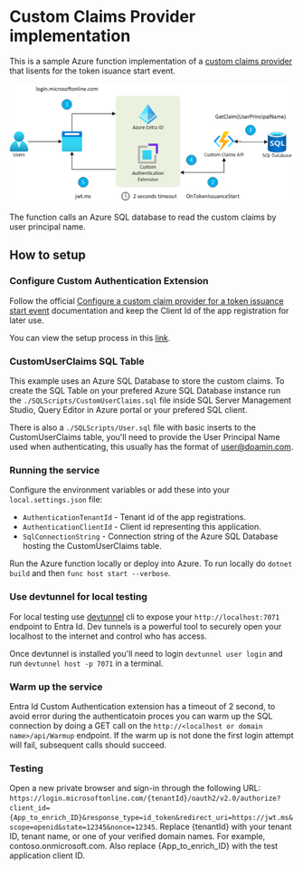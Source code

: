 # Custom Claims Provider implementation

This is a sample Azure function implementation of a [custom claims provider](https://learn.microsoft.com/en-us/entra/identity-platform/custom-extension-tokenissuancestart-configuration?tabs=azure-portal%2Cworkforce-tenant) that lisents for the token isuance start event.

![Custom Authentication extension](./Media/Architecture.png)

The function calls an Azure SQL database to read the custom claims by user principal name.

## How to setup

### Configure Custom Authentication Extension

Follow the official [Configure a custom claim provider for a token issuance start event](https://learn.microsoft.com/en-us/entra/identity-platform/custom-extension-tokenissuancestart-configuration?tabs=azure-portal%2Cworkforce-tenant) documentation and keep the Client Id of the app registration for later use.

You can view the setup process in this [link](https://www.youtube.com/watch?v=fxQGVIwX8_4&list=PL3ZTgFEc7Lythpts59O9KOVuEDLWJLLmA&index=7).

### CustomUserClaims SQL Table

This example uses an Azure SQL Database to store the custom claims. To create the SQL Table on your prefered Azure SQL Database instance run the `./SQLScripts/CustomUserClaims.sql` file inside SQL Server Management Studio, Query Editor in Azure portal or your prefered SQL client.

There is also a `./SQLScripts/User.sql` file with basic inserts to the CustomUserClaims table, you'll need to provide the User Principal Name used when authenticating, this usually has the format of user@doamin.com.

### Running the service

Configure the environment variables or add these into your `local.settings.json` file:

- `AuthenticationTenantId` - Tenant id of the app registrations.
- `AuthenticationClientId` - Client id representing this application.
- `SqlConnectionString` - Connection string of the Azure SQL Database hosting the CustomUserClaims table.

Run the Azure function locally or deploy into Azure. To run locally do `dotnet build` and then `func host start --verbose`.


### Use devtunnel for local testing

For local testing use [devtunnel](https://learn.microsoft.com/en-us/azure/developer/dev-tunnels/get-started?tabs=windows) cli to expose your `http://localhost:7071` endpoint to Entra Id. Dev tunnels is a powerful tool to securely open your localhost to the internet and control who has access. 

Once devtunnel is installed you'll need to login `devtunnel user login` and run `devtunnel host -p 7071` in a terminal.

### Warm up the service

Entra Id Custom Authentication extension has a timeout of 2 second, to avoid error during the authenticatoin proces you can warm up the SQL connection by doing a GET call on the `http://<localhost or domain name>/api/Warmup` endpoint. If the warm up is not done the first login attempt will fail, subsequent calls should succeed.

### Testing 

Open a new private browser and sign-in through the following URL: `https://login.microsoftonline.com/{tenantId}/oauth2/v2.0/authorize?client_id={App_to_enrich_ID}&response_type=id_token&redirect_uri=https://jwt.ms&scope=openid&state=12345&nonce=12345`. Replace {tenantId} with your tenant ID, tenant name, or one of your verified domain names. For example, contoso.onmicrosoft.com. Also replace {App_to_enrich_ID} with the test application client ID.

